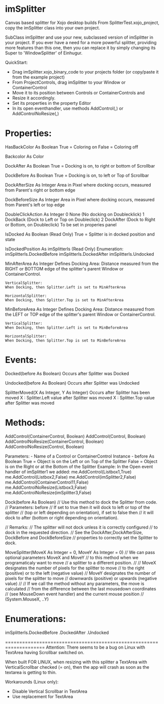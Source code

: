 imSplitter
==========

Canvas based splitter for Xojo desktop builds
From SplitterTest.xojo_project, copy the imSplitter class into your own project.

SubClass imSplitter and use your new, subclassed version of imSplitter in your project.
If you ever have a need for a more powerful splitter, providing more features than
this one, then you can replace it by simply changing its Super to 'WindowSplitter'
of Einhugur.


QuickStart:

- Drag imSplitter.xojo_binary_code to your projects folder (or copy/paste it from the example project)
- From ProjectControls, drag imSplitter to your Window or ContainerControl
- Move it to its position between Controls or ContainerControls and
- Resize it accordingly.
- Set its properties in the property Editor
- In its open eventhandler, use methods
      AddControl(<controlname>,<before>) or
      AddControlNoResize(<controlname>,<before>)


Properties:
===========
HasBackColor As Boolean
    True = Coloring on
    False = Coloring off

Backcolor As Color

DockAfter As Boolean
    True = Docking is on, to right or bottom of Scrollbar

DockBefore As Boolean
    True = Docking is on, to  left or Top of Scrollbar

DockAfterSize As Integer
    Area in Pixel where docking occurs, measured from
    Parent's right or bottom edge

DockBeforeSize As Integer
    Area in Pixel where docking occurs, measured from
    Parent's left or top edge

DoubleClickAction As Integer
    0 None (No docking on Doublecklick)
    1 DockBack (Dock to Left or Top on Doubleclick)
    2 DockAfter (Dock to Right or Bottom, on Doubleclick)
    To be set in properies panel

IsDocked As Boolean (Read Only)
    True = Splitter is in docked position and state

IsDockedPosition As imSplitterIs (Read Only)
    Enumeration:
       imSplitterIs.DockedBefore
       imSplitterIs.DockedAfter
       imSplitterIs.Undocked

MinAfterArea As Integer
    Defines Docking Area:
    Distance measured from the RIGHT or BOTTOM edge of
    the splitter's parent Window or ContainerControl.

    VerticalSplitter:
    When Docking, then Splitter.Left is set to MinAfterArea

    HorizontalSplitter:
    When Docking, then Splitter.Top is set to MinAfterArea


MinBeforeArea As Integer
    Defines Docking Area:
    Distance measured from the LEFT or TOP edge of
    the splitter's parent Window or ContainerControl.

    VerticalSplitter:
    When Docking, then Splitter.Left is set to MinBeforeArea

    HorizontalSplitter:
    When Docking, then Splitter.Top is set to MinBeforeArea



Events:
=======
Docked(before As Boolean)
    Occurs after Splitter was Docked

Undocked(before As Boolean)
    Occurs after Splitter was Undocked

SplitterMoved(X As Integer, Y As Integer)
    Occurs after Splitter has been moved
    X : Splitter.Left value after Splitter was moved
    X : Splitter.Top value after Splitter was moved


Methods:
========
AddControl(ContainerControl, Boolean)
AddControl(Control, Boolean)
AddControlNoResize(ContainerControl, Boolean)
AddControlNoResize(Control, Boolean)

  Parameters: - Name of a Control or ContainerControl Instance
              - before As Boolean
                  True = Object is on the Left or on Top of the Splitter
                  False = Object is on the Right or at the Bottom of the Splitter
  Example:
  In the Open event handler of imSplitter1 we added:
    me.AddControl(Listbox1,True)
    me.AddControl(Listbox2,False)
    me.AddControl(imSplitter2,False)
    me.AddControl(ContainerControl11,False)
    me.AddControlNoResize(Listbox3,False)
    me.AddControlNoResize(imSplitter3,False)
  

Dock(before As Boolean)
  // Use this method to dock the Splitter from code.
  // Parameters: before
  //    If set to true then it will dock to left or top of the splitter 
  //    (top or left depending on orientation), if set to false then 
  //    it will dock to after (bottom or right depending on orientation).
  
  // Remarks: 
  // The splitter will not dock unless it is correctly configured 
  // to dock in the requested direction. 
  // See the DockAfter,DockAfterSize, DockBefore and DockBeforeSize 
  // properties to correctly set the Splitter to dock.
  

MoveSplitter(MoveX As Integer = 0, MoveY As Integer = 0)
  // We can pass optional parameters MoveX and MoveY 
  // to this method when we programaticaly want to move
  // a splitter to a different position.
  //
  // MoveX designates the number of pixels for the splitter to move 
  // to the right (positive) or to the left (negative value)
  // MoveY designates the number of pixels for the splitter to move 
  // downwards (positive) or upwards (negative value) 
  //
  // If we call the method without any parameters, the move is calculated 
  // from the difference between the last mousedown coordinates 
  // (see MouseDown event handler) and the current mouse position 
  // (System.MouseX, ..Y)



Enumerations:
=============
imSplitterIs.DockedBefore
            .DockedAfter
            .Undocked
  

====================================================================
Attention:
There seems to be a bug on Linux 
with TextArea having Scrollbar switched on.
 
When built FOR LINUX, when resizing with this splitter
a TextArea with VerticalScrollbar checked (= on), 
then the app will crash as soon as the textarea is getting to thin.

Workarounds (Linux only): 
- Disable Vertical Scrollbar in TextArea
- Use replacement for TextArea
